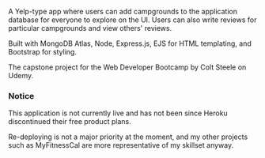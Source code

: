 A Yelp-type app where users can add campgrounds to the application database for everyone to explore on the UI. Users can also write reviews for particular campgrounds and view others' reviews.

Built with MongoDB Atlas, Node, Express.js, EJS for HTML templating, and Bootstrap for styling.

The capstone project for the Web Developer Bootcamp by Colt Steele on Udemy.

<h3> Notice </h3>

This application is not currently live and has not been since Heroku discontinued their free product plans.

Re-deploying is not a major priority at the moment, and my other projects such as MyFitnessCal are more representative of my skillset anyway.
